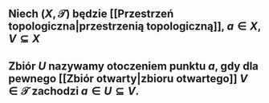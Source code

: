 ## Niech $(X,\mathcal{T})$ będzie [[Przestrzeń topologiczna|przestrzenią topologiczną]], $a\in X$, $V\subseteq X$
## Zbiór $U$ nazywamy **otoczeniem** punktu $a$, gdy dla pewnego [[Zbiór otwarty|zbioru otwartego]] $V\in\mathcal{T}$ zachodzi $a\in U \subseteq V$.

